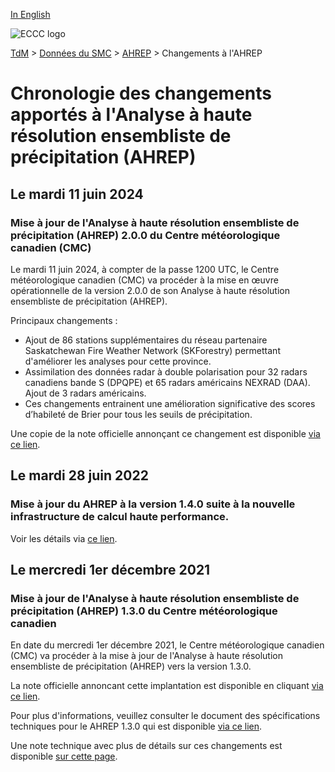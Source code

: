 [In English](changelog_hrepa_en.md)

![ECCC logo](../../img_eccc-logo.png)

[TdM](../../readme_fr.md) > [Données du SMC](../readme_fr.md) > [AHREP](readme_hrepa_fr.md) > Changements à l'AHREP

# Chronologie des changements apportés à l'Analyse à haute résolution ensembliste de précipitation (AHREP)

## Le mardi 11 juin 2024

### Mise à jour de l'Analyse à haute résolution ensembliste de précipitation (AHREP) 2.0.0 du Centre météorologique canadien (CMC)

Le mardi 11 juin 2024, à compter de la passe 1200 UTC, le Centre météorologique canadien (CMC) va procéder à la mise en œuvre opérationnelle de la version 2.0.0 de son Analyse à haute résolution ensembliste de précipitation (AHREP).

Principaux changements :

* Ajout de 86 stations supplémentaires du réseau partenaire Saskatchewan Fire Weather Network (SKForestry) permettant d'améliorer les analyses pour cette province.
* Assimilation des données radar à double polarisation pour 32 radars canadiens bande S (DPQPE) et 65 radars américains NEXRAD (DAA). Ajout de 3 radars américains.
* Ces changements entrainent une amélioration significative des scores d’habileté de Brier pour tous les seuils de précipitation.

Une copie de la note officielle annonçant ce changement est disponible [via ce lien](https://dd.meteo.gc.ca/doc/genots/2024/06/10/NOCN03_CWAO_101857___46443).

## Le mardi 28 juin 2022

### Mise à jour du AHREP à la version 1.4.0 suite à la nouvelle infrastructure de calcul haute performance. 

Voir les détails via [ce lien](../changelog_multisystems_fr.md).

## Le mercredi 1er décembre 2021

### Mise à jour de l'Analyse à haute résolution ensembliste de précipitation (AHREP) 1.3.0 du Centre météorologique canadien

En date du mercredi 1er décembre 2021, le Centre météorologique canadien (CMC) va procéder à la mise à jour de l'Analyse à haute résolution ensembliste de précipitation (AHREP) vers la version 1.3.0.


La note officielle annoncant cette implantation est disponible en cliquant [via ce lien](https://dd.meteo.gc.ca/doc/genots/2021/11/26/NOCN03_CWAO_262118___50159).

Pour plus d'informations, veuillez consulter le document des spécifications techniques pour le AHREP 1.3.0 qui est disponible [via ce lien](https://collaboration.cmc.ec.gc.ca/cmc/CMOI/product_guide/docs/tech_specifications/tech_specifications_HREPA_1.3.0_f.pdf).

Une note technique avec plus de détails sur ces changements est disponible [sur cette page](https://collaboration.cmc.ec.gc.ca/cmc/CMOI/product_guide/docs/tech_notes/technote_capa_hrepa-130_f.pdf).



